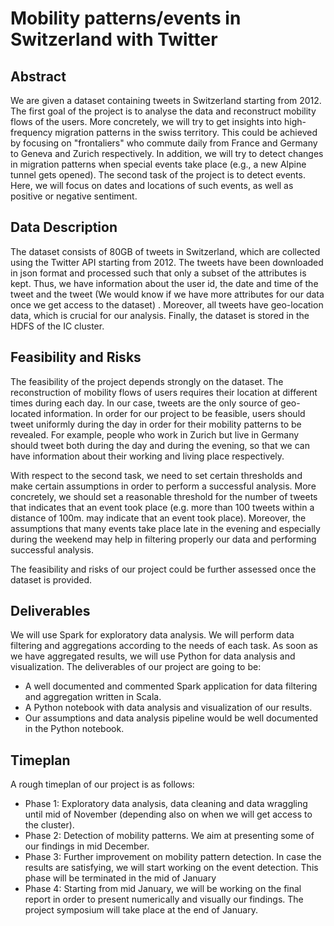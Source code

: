 # Mobility patterns/events in Switzerland with Twitter

## Abstract

We are given a dataset containing tweets in Switzerland starting from 2012. The first goal of the project is to analyse the data and reconstruct mobility flows of the users. More concretely, we will try to get insights into high-frequency migration patterns in the swiss territory. This could be achieved by focusing on "frontaliers" who commute daily from France and Germany to Geneva and Zurich respectively. In addition, we will try to detect changes in migration patterns when special events take place (e.g., a new Alpine tunnel gets opened). The second task of the project is to detect events. Here, we will focus on dates and locations of such events, as well as positive or negative sentiment.

## Data Description

The dataset consists of 80GB of tweets in Switzerland, which are collected using the Twitter API starting from 2012. The tweets have been downloaded in json format and processed such that only a subset of the attributes is kept. Thus, we have information about the user id, the date and time of the tweet and the tweet (We would know if we have more attributes for our data once we get access to the dataset) . Moreover, all tweets have geo-location data, which is crucial for our analysis. Finally, the dataset is stored in the HDFS of the IC cluster.

## Feasibility and Risks

The feasibility of the project depends strongly on the dataset. The reconstruction of mobility flows of users requires their location at different times during each day. In our case, tweets are the only source of geo-located information. In order for our project to be feasible, users should tweet uniformly during the day in order for their mobility patterns to be revealed. For example, people who work in Zurich but live in Germany should tweet both during the day and during the evening, so that we can have information about their working and living place respectively.

With respect to the second task, we need to set certain thresholds and make certain assumptions in order to perform a successful analysis. More concretely, we should set a reasonable threshold for the number of tweets that indicates that an event took place (e.g. more than 100 tweets within a distance of 100m. may indicate that an event took place). Moreover, the assumptions that many events take place late in the evening and especially during the weekend may help in filtering properly our data and performing successful analysis.

The feasibility and risks of our project could be further assessed once the dataset is provided.

## Deliverables

We will use Spark for exploratory data analysis. We will perform data filtering and aggregations according to the needs of each task. As soon as we have aggregated results, we will use Python for data analysis and visualization. The deliverables of our project are going to be:

- A well documented and commented Spark application for data filtering and aggregation written in Scala.
- A Python notebook with data analysis and visualization of our results. 
- Our assumptions and data analysis pipeline would be well documented in the Python notebook.


## Timeplan
A rough timeplan of our project is as follows:

- Phase 1: Exploratory data analysis, data cleaning and data wraggling until mid of November (depending also on when we will get access to the cluster).
- Phase 2: Detection of mobility patterns. We aim at presenting some of our findings in mid December.
- Phase 3: Further improvement on mobility pattern detection. In case the results are satisfying, we will start working on the event detection. This phase will be terminated in the mid of January
- Phase 4: Starting from mid January, we will be working on the final report in order to present numerically and visually our findings. The project symposium will take place at the end of January.
